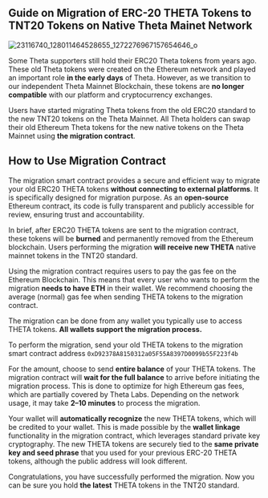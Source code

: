 ## Guide on Migration of ERC-20 THETA Tokens to TNT20 Tokens on Native Theta Mainet Network

![23116740_128011464528655_1272276967157654646_o](https://github.com/user-attachments/assets/4804cbbe-4f12-4924-a995-f61f6034eb41)

Some Theta supporters still hold their ERC20 Theta tokens from years ago. These old Theta tokens were created on the Ethereum network and played an important role **in the early days** of Theta. However, as we transition to our independent Theta Mainnet Blockchain, these tokens are **no longer compatible** with our platform and cryptocurrency exchanges.

Users have started migrating Theta tokens from the old ERC20 standard to the new TNT20 tokens on the Theta Mainnet. All Theta holders can swap their old Ethereum Theta tokens for the new native tokens on the Theta Mainnet using **the migration contract**.

## How to Use Migration Contract

The migration smart contract provides a secure and efficient way to migrate your old ERC20 THETA tokens **without connecting to external platforms**. It is specifically designed for migration purpose. As an **open-source** Ethereum contract, its code is fully transparent and publicly accessible for review, ensuring trust and accountability. 

In brief, after ERC20 THETA tokens are sent to the migration contract, these tokens will be **burned** and permanently removed from the Ethereum blockchain. Users performing the migration **will receive new THETA** native mainnet tokens in the TNT20 standard.

Using the migration contract requires users to pay the gas fee on the Ethereum Blockchain. This means that every user who wants to perform the migration **needs to have ETH** in their wallet. We recommend choosing the average (normal) gas fee when sending THETA tokens to the migration 
contract.

The migration can be done from any wallet you typically use to access THETA tokens. **All wallets support the migration process.**

To perform the migration, send your old THETA tokens to the migration smart contract address `0xD92378A8150312a05F55A8397D0099b55F223f4b`

For the amount, choose to send **entire balance** of your THETA tokens. The migration contract will **wait for the full balance** to arrive before initiating the migration process. This is done to optimize for high Ethereum gas fees, which are partially covered by Theta Labs. Depending on the network usage, it may take **2–10 minutes** to process the migration.

Your wallet will **automatically recognize** the new THETA tokens, which will be credited to your wallet. This is made possible by the **wallet linkage** functionality in the migration contract, which leverages standard private key cryptography. The new THETA tokens are securely tied to the **same private key and seed phrase** that you used for your previous ERC-20 THETA tokens, although the public address will look different. 

Congratulations, you have successfully performed the migration. Now you can be sure you hold **the latest** THETA tokens in the TNT20 standard.
